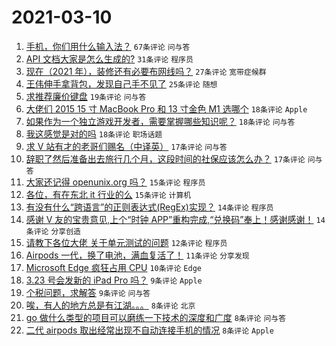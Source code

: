 # 2021-03-10

1. [手机，你们用什么输入法？](https://www.v2ex.com/t/760180) `67条评论` `问与答`
1. [API 文档大家是怎么生成的?](https://www.v2ex.com/t/760196) `31条评论` `程序员`
1. [现在（2021 年），装修还有必要布网线吗？](https://www.v2ex.com/t/760228) `27条评论` `宽带症候群`
1. [王伟伸手拿背包，发现自己手不见了](https://www.v2ex.com/t/760173) `25条评论` `随想`
1. [求推荐廉价键盘](https://www.v2ex.com/t/760189) `19条评论` `问与答`
1. [大佬们 2015 15 寸 MacBook Pro 和 13 寸金色 M1 选哪个](https://www.v2ex.com/t/760220) `18条评论` `Apple`
1. [如果作为一个独立游戏开发者，需要掌握哪些知识呢？](https://www.v2ex.com/t/760187) `18条评论` `问与答`
1. [我这感觉是对的吗](https://www.v2ex.com/t/760176) `18条评论` `职场话题`
1. [求 V 站有才的老哥们赐名（中译英）](https://www.v2ex.com/t/760207) `17条评论` `问与答`
1. [辞职了然后准备出去旅行几个月，这段时间的社保应该怎么办？](https://www.v2ex.com/t/760188) `17条评论` `问与答`
1. [大家还记得 openunix.org 吗？](https://www.v2ex.com/t/760193) `15条评论` `程序员`
1. [各位，有在东北 it 行业的么](https://www.v2ex.com/t/760177) `15条评论` `计算机`
1. [有没有什么“跨语言”的正则表达式(RegEx)实现？](https://www.v2ex.com/t/760209) `14条评论` `程序员`
1. [感谢 V 友的宝贵意见,上个“时钟 APP”重构完成,“兑换码”奉上！感谢感谢！](https://www.v2ex.com/t/760205) `14条评论` `分享创造`
1. [请教下各位大佬 关于单元测试的问题](https://www.v2ex.com/t/760225) `12条评论` `程序员`
1. [Airpods 一代，换了电池，满血复活了！](https://www.v2ex.com/t/760218) `11条评论` `分享发现`
1. [Microsoft Edge 疯狂占用 CPU](https://www.v2ex.com/t/760181) `10条评论` `Edge`
1. [3.23 号会发新的 iPad Pro 吗？](https://www.v2ex.com/t/760239) `9条评论` `Apple`
1. [个税问题，求解答](https://www.v2ex.com/t/760224) `9条评论` `问与答`
1. [唉，有人的地方总是有江湖。。。](https://www.v2ex.com/t/760262) `8条评论` `北京`
1. [go 做什么类型的项目可以磨练一下技术的深度和广度](https://www.v2ex.com/t/760240) `8条评论` `问与答`
1. [二代 airpods 取出经常出现不自动连接手机的情况](https://www.v2ex.com/t/760199) `8条评论` `Apple`
